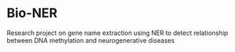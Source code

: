 # Bio-NER
Research project on gene name extraction using NER to detect relationship between DNA methylation and neurogenerative diseases

